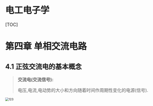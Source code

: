 # 电工电子学

[TOC]

# 第四章 单相交流电路

## 4.1 正弦交流电的基本概念

> **交流电(交流信号):**
>
> 电压,电流,电动势的大小和方向随着时间作周期性变化的电源(信号).

<img src="http://qjzgw7a2p.hd-bkt.clouddn.com/img/image-20201116203827951.png" alt="123" style="zoom:67%;" />

